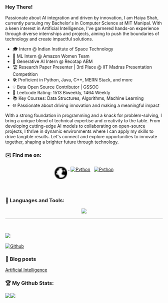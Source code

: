 ### Hey There!

Passionate about AI integration and driven by innovation, I am Haiya Shah, currently pursuing my Bachelor's in Computer Science at MIT Manipal. With a keen interest in Artificial Intelligence, I've garnered hands-on experience through diverse internships and projects, aiming to push the boundaries of technology and create impactful solutions.
<ul>
<li>🎓 Intern @ Indian Institute of Space Technology</li>
<li>💼 ML Intern @ Amazon Women Team</li>
<li>🔬 Generative AI Intern @ Recotap ABM</li>
<li>🏆 Research Paper Presenter | 3rd Place @ IIT Madras Presentation Competition</li>
<li>🛠️ Proficient in Python, Java, C++, MERN Stack, and more</li>
<li>💡 Beta Open Source Contributor | GSSOC</li>
<li>🎯 Leetcode Rating: 1513 Biweekly, 1464 Weekly </li>
<li>📚 Key Courses: Data Structures, Algorithms, Machine Learning</li>
<li>🌐 Passionate about driving innovation and making a meaningful impact</li>
</ul>
With a strong foundation in programming and a knack for problem-solving, I bring a unique blend of technical expertise and creativity to the table. From developing cutting-edge AI models to collaborating on open-source projects, I thrive in dynamic environments where I can apply my skills to drive tangible results. Let's connect and explore opportunities to innovate together, shaping a brighter future through technology.

### ✉️ Find me on:


<p align="center"> 
 <a href="https://github.com/haiyashah" target="_blank" rel="noopener noreferrer"> <img src="https://raw.githubusercontent.com/iconic/open-iconic/master/svg/globe.svg" alt="Python" height="40" style="vertical-align:top; margin:4px"> </a>
 <a href="https://www.linkedin.com/in/haiyashah/" target="_blank" rel="noopener noreferrer"> <img src="https://cdn.jsdelivr.net/npm/simple-icons@v3/icons/linkedin.svg" alt="Python" height="40" style="vertical-align:top; margin:4px"></a>
 <a href="haiya307@gmail.com"> <img src="https://cdn.jsdelivr.net/npm/simple-icons@v3/icons/gmail.svg" alt="Python" height="40" style="vertical-align:top; margin:4px"></a>
</p>

<br />

### 🧰 Languages and Tools:
<p align="center">
<a href = "https://github.com/haiyashah"><img src = "https://skillicons.dev/icons?i=python,java,kotlin,cpp,go,html,css,javascript,mysql,git,github,django,latex,matlab,c,tensorflow" height = 90></a>
<hr>

</p>

<br />

![](https://visitor-badge.laobi.icu/badge?page_id=haiyashah.haiyashah)

[![Github](https://img.shields.io/github/followers/haiyashah?label=Follow&style=social)](https://github.com/haiyashah)

### 📘 Blog posts
  [Artificial Intelligence](https://artificialintelligencehs.blogspot.com/)
  

### :trophy: My Github Stats:

<!--
![GitHub stats](https://readme-stats-cfgj2cxdy.vercel.app/api?username=haiyashah&count_private=true&show_icons=true&theme=tokyonight)
![Top Langs](https://readme-stats-cfgj2cxdy.vercel.app/api/top-langs/?username=haiyashah&hide=php&theme=tokyonight)
-->
<div>
<a href="https://github-readme-stats.vercel.app/api?username=haiyashah&theme=tokyonight">
  <img  align="left" src="https://github-readme-stats.vercel.app/api?username=haiyashah&count_private=true&show_icons=true&theme=tokyonight" />
</a>
<a href="https://github-readme-stats.vercel.app/api/top-langs/?username=haiyashah&hide=php&theme=tokyonight">
  <img align="left" src="https://github-readme-stats.vercel.app/api/top-langs/?username=haiyashah&hide=php&theme=tokyonight" />
</a>
</div>

          
